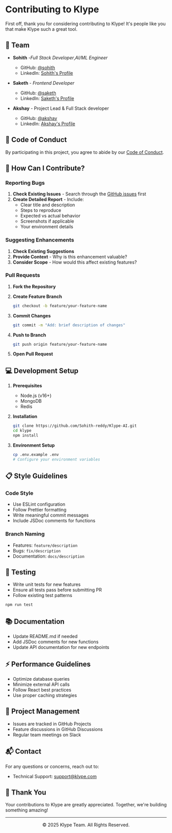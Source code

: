 # Contributing to Klype

First off, thank you for considering contributing to Klype! It's people like you that make Klype such a great tool.

## 🤝 Team

- **Sohith** -_Full Stack Developer_,_AI/ML Engineer_
  - GitHub: [@sohith](https://github.com/Sohith-reddy)
  - LinkedIn: [Sohith's Profile](https://linkedin.com/in/sohithreddy)

- **Saketh** - _Frontend Developer_
  - GitHub: [@saketh](https://github.com/saki1205)
  - LinkedIn: [Saketh's Profile](https://www.linkedin.com/in/saketh-mothe/)

- **Akshay** - Project Lead & Full Stack developer
  - GitHub: [@akshay](https://github.com/akki-2004)
  - LinkedIn: [Akshay's Profile](https://www.linkedin.com/in/tirumani-satya-akshay-bb4885284)

## 📝 Code of Conduct

By participating in this project, you agree to abide by our [Code of Conduct](CODE_OF_CONDUCT.md).

## 🚀 How Can I Contribute?

### Reporting Bugs

1. **Check Existing Issues** - Search through the [GitHub issues](https://github.com/yourusername/klype/issues) first
2. **Create Detailed Report** - Include:
   - Clear title and description
   - Steps to reproduce
   - Expected vs actual behavior
   - Screenshots if applicable
   - Your environment details

### Suggesting Enhancements

1. **Check Existing Suggestions**
2. **Provide Context** - Why is this enhancement valuable?
3. **Consider Scope** - How would this affect existing features?

### Pull Requests

1. **Fork the Repository**
2. **Create Feature Branch**

   ```bash
   git checkout -b feature/your-feature-name
   ```

3. **Commit Changes**

   ```bash
   git commit -m "Add: brief description of changes"
   ```

4. **Push to Branch**

   ```bash
   git push origin feature/your-feature-name
   ```

5. **Open Pull Request**

## 💻 Development Setup

1. **Prerequisites**
   - Node.js (v16+)
   - MongoDB
   - Redis

2. **Installation**

   ```bash
   git clone https://github.com/Sohith-reddy/Klype-AI.git
   cd klype
   npm install
   ```

3. **Environment Setup**

   ```bash
   cp .env.example .env
   # Configure your environment variables
   ```

## 📋 Style Guidelines

### Code Style

- Use ESLint configuration
- Follow Prettier formatting
- Write meaningful commit messages
- Include JSDoc comments for functions

### Branch Naming

- Features: `feature/description`
- Bugs: `fix/description`
- Documentation: `docs/description`

## 🧪 Testing

- Write unit tests for new features
- Ensure all tests pass before submitting PR
- Follow existing test patterns

```bash
npm run test
```

## 📚 Documentation

- Update README.md if needed
- Add JSDoc comments for new functions
- Update API documentation for new endpoints

## ⚡ Performance Guidelines

- Optimize database queries
- Minimize external API calls
- Follow React best practices
- Use proper caching strategies

## 🎯 Project Management

- Issues are tracked in GitHub Projects
- Feature discussions in GitHub Discussions
- Regular team meetings on Slack

## 📬 Contact

For any questions or concerns, reach out to:

- Technical Support: <support@klype.com>

## 🙏 Thank You

Your contributions to Klype are greatly appreciated. Together, we're building something amazing!

---

<p align="center">© 2025 Klype Team. All Rights Reserved.</p>
